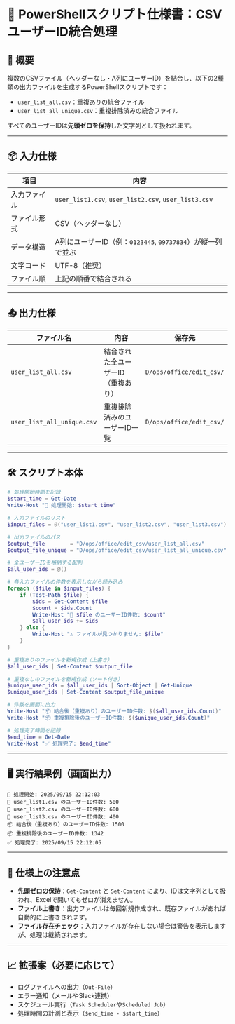 # 📄 PowerShellスクリプト仕様書：CSVユーザーID統合処理

## 🧭 概要

複数のCSVファイル（ヘッダーなし・A列にユーザーID）を結合し、以下の2種類の出力ファイルを生成するPowerShellスクリプトです：

- `user_list_all.csv`：重複ありの統合ファイル
- `user_list_all_unique.csv`：重複排除済みの統合ファイル

すべてのユーザーIDは**先頭ゼロを保持**した文字列として扱われます。

---

## 📦 入力仕様

| 項目         | 内容                                                       |
| ------------ | ---------------------------------------------------------- |
| 入力ファイル | `user_list1.csv`, `user_list2.csv`, `user_list3.csv`       |
| ファイル形式 | CSV（ヘッダーなし）                                        |
| データ構造   | A列にユーザーID（例：`0123445`, `09737834`）が縦一列で並ぶ |
| 文字コード   | UTF-8（推奨）                                              |
| ファイル順   | 上記の順番で結合される                                     |

---

## 📤 出力仕様

| ファイル名                 | 内容                               | 保存先                   |
| -------------------------- | ---------------------------------- | ------------------------ |
| `user_list_all.csv`        | 結合された全ユーザーID（重複あり） | `D/ops/office/edit_csv/` |
| `user_list_all_unique.csv` | 重複排除済みのユーザーID一覧       | `D/ops/office/edit_csv/` |

---

## 🛠 スクリプト本体

```powershell
# 処理開始時間を記録
$start_time = Get-Date
Write-Host "🔹 処理開始: $start_time"

# 入力ファイルのリスト
$input_files = @("user_list1.csv", "user_list2.csv", "user_list3.csv")

# 出力ファイルのパス
$output_file        = "D/ops/office/edit_csv/user_list_all.csv"
$output_file_unique = "D/ops/office/edit_csv/user_list_all_unique.csv"

# 全ユーザーIDを格納する配列
$all_user_ids = @()

# 各入力ファイルの件数を表示しながら読み込み
foreach ($file in $input_files) {
    if (Test-Path $file) {
        $ids = Get-Content $file
        $count = $ids.Count
        Write-Host "📄 $file のユーザーID件数: $count"
        $all_user_ids += $ids
    } else {
        Write-Host "⚠️ ファイルが見つかりません: $file"
    }
}

# 重複ありのファイルを新規作成（上書き）
$all_user_ids | Set-Content $output_file

# 重複なしのファイルを新規作成（ソート付き）
$unique_user_ids = $all_user_ids | Sort-Object | Get-Unique
$unique_user_ids | Set-Content $output_file_unique

# 件数を画面に出力
Write-Host "📦 結合後（重複あり）のユーザーID件数: $($all_user_ids.Count)"
Write-Host "📦 重複排除後のユーザーID件数: $($unique_user_ids.Count)"

# 処理完了時間を記録
$end_time = Get-Date
Write-Host "✅ 処理完了: $end_time"
```

---

## 🖥 実行結果例（画面出力）

```plaintext
🔹 処理開始: 2025/09/15 22:12:03
📄 user_list1.csv のユーザーID件数: 500
📄 user_list2.csv のユーザーID件数: 600
📄 user_list3.csv のユーザーID件数: 400
📦 結合後（重複あり）のユーザーID件数: 1500
📦 重複排除後のユーザーID件数: 1342
✅ 処理完了: 2025/09/15 22:12:05
```

---

## 🔐 仕様上の注意点

- **先頭ゼロの保持**：`Get-Content` と `Set-Content` により、IDは文字列として扱われ、Excelで開いてもゼロが消えません。
- **ファイル上書き**：出力ファイルは毎回新規作成され、既存ファイルがあれば自動的に上書きされます。
- **ファイル存在チェック**：入力ファイルが存在しない場合は警告を表示しますが、処理は継続されます。

---

## 📈 拡張案（必要に応じて）

- ログファイルへの出力（`Out-File`）
- エラー通知（メールやSlack連携）
- スケジュール実行（`Task Scheduler`や`Scheduled Job`）
- 処理時間の計測と表示（`$end_time - $start_time`）
